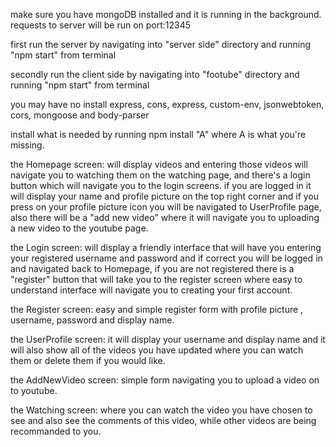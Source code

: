 make sure you have mongoDB installed and it is running in the background.
requests to server will be run on port:12345

first run the server by navigating into "server side" directory and running "npm start" from terminal

secondly run the client side by navigating into "footube" directory and running "npm start" from terminal

you may have no install express, cons, express, custom-env, jsonwebtoken, cors, mongoose and body-parser

install what is needed by running 
npm install "A"
where A is what you're missing.

the Homepage screen:
will display videos and entering those videos will navigate you to watching them on the watching page, and there's a login button which will navigate you to the login screens.
if you are logged in it will display your name and profile picture on the top right corner and if you press on your profile picture icon you will be navigated to UserProfile page, also there will be a "add new video" where it will navigate you to uploading a new video to the youtube page.

the Login screen:
will display a friendly interface that will have you entering your registered username and password and if correct you will be logged in and navigated back to Homepage, if you are not registered there is a "register" button that will take you to the register screen where easy to understand interface will navigate you to creating your first account.

the Register screen:
easy and simple register form with profile picture , username, password and display name.

the UserProfile screen:
it will display your username and display name and it will also show all of the videos you have updated where you can watch them or delete them if you would like.

the AddNewVideo screen:
simple form navigating you to upload a video on to youtube.

the Watching screen:
where you can watch the video you have chosen to see and also see the comments of this video, while other videos are being recommanded to you. 

